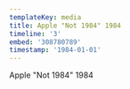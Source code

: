 ```yaml
---
templateKey: media
title: Apple "Not 1984" 1984
timeline: '3'
embed: '308780789'
timestamp: '1984-01-01'
---
```

Apple "Not 1984" 1984
